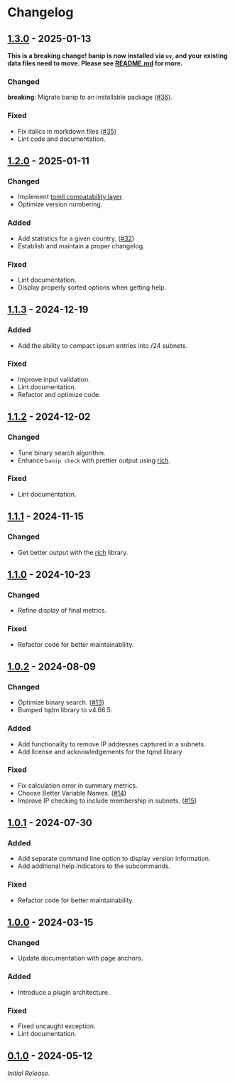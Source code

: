 # Changelog

<!--------------------------------------------------------------------->

## [1.3.0][1.3.0] - 2025-01-13

**This is a breaking change! banip is now installed via `uv`, and your
existing data files need to move. Please see [README.md][banip] for
more.**

### Changed

**breaking**: Migrate banip to an installable package ([#36][issue36]).

### Fixed

* Fix italics in markdown files ([#35][issue35])
* Lint code and documentation.

<!--------------------------------------------------------------------->

## [1.2.0][1.2.0] - 2025-01-11

### Changed

* Implement [tomli compatability layer][tomli].
* Optimize version numbering.

### Added

* Add statistics for a given country. ([#32][issue32])
* Establish and maintain a proper changelog.

### Fixed

* Lint documentation.
* Display properly sorted options when getting help.

<!--------------------------------------------------------------------->

## [1.1.3][1.1.3] - 2024-12-19

### Added

* Add the ability to compact ipsum entries into /24 subnets.

### Fixed

* Improve input validation.
* Lint documentation.
* Refactor and optimize code.

<!--------------------------------------------------------------------->

## [1.1.2][1.1.2] - 2024-12-02

### Changed

* Tune binary search algorithm.
* Enhance `banip check` with prettier output using [rich][rich].

### Fixed

* Lint documentation.

<!--------------------------------------------------------------------->

## [1.1.1][1.1.1] - 2024-11-15

### Changed

* Get better output with the [rich][rich] library.

<!--------------------------------------------------------------------->

## [1.1.0][1.1.0] - 2024-10-23

### Changed

* Refine display of final metrics.

### Fixed

* Refactor code for better maintainability.

<!--------------------------------------------------------------------->

## [1.0.2][1.0.2] - 2024-08-09

### Changed

* Optimize binary search. ([#13][issue13])
* Bumped tqdm library to v4.66.5.

### Added

* Add functionality to remove IP addresses captured in a subnets.
* Add license and acknowledgements for the tqmd library

### Fixed

* Fix calculation error in summary metrics.
* Choose Better Variable Names. ([#14][issue14])
* Improve IP checking to include membership in subnets. ([#15][issue15])

<!--------------------------------------------------------------------->

## [1.0.1][1.0.1] - 2024-07-30

### Added

* Add separate command line option to display version information.
* Add additional help indicators to the subcommands.

### Fixed

* Refactor code for better maintainability.

<!--------------------------------------------------------------------->

## [1.0.0][1.0.0] - 2024-03-15

### Changed

* Update documentation with page anchors.

### Added

* Introduce a plugin architecture.

### Fixed

* Fixed uncaught exception.
* Lint documentation.

<!--------------------------------------------------------------------->

## [0.1.0][0.1.0] - 2024-05-12

_Initial Release._

[0.1.0]: https://github.com/geozeke/banip/releases/tag/v0.1.0
[1.0.0]: https://github.com/geozeke/banip/releases/tag/V1.0.0
[1.0.1]: https://github.com/geozeke/banip/releases/tag/v1.0.1
[1.0.2]: https://github.com/geozeke/banip/releases/tag/v1.0.2
[issue13]: https://github.com/geozeke/banip/issues/13
[issue14]: https://github.com/geozeke/banip/issues/14
[issue15]: https://github.com/geozeke/banip/issues/15
[1.1.0]: https://github.com/geozeke/banip/releases/tag/v1.1.0
[1.1.1]: https://github.com/geozeke/banip/releases/tag/v1.1.1
[rich]: https://github.com/Textualize/rich
[1.1.2]: https://github.com/geozeke/banip/releases/tag/v1.1.2
[1.1.3]: https://github.com/geozeke/banip/releases/tag/v1.1.3
[tomli]: https://pypi.org/project/tomli/
[1.2.0]: https://github.com/geozeke/banip/releases/tag/v1.2.0
[issue32]: https://github.com/geozeke/banip/issues/32
[1.3.0]: https://github.com/geozeke/glinkfix/releases/tag/v1.3.0
[issue35]: https://github.com/geozeke/banip/issues/35
[banip]: https://github.com/geozeke/banip
[issue36]: https://github.com/geozeke/banip/issues/36
